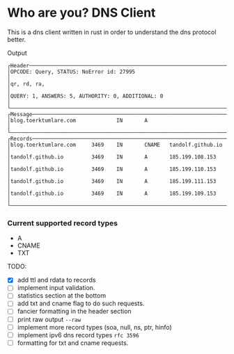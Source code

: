 # Who are you? DNS Client

This is a dns client written in rust in order to understand the dns protocol better.

Output
```
┌Header──────────────────────────────────────────────────────────────────┐
│OPCODE: Query, STATUS: NoError id: 27995                                │
│qr, rd, ra,                                                             │
│QUERY: 1, ANSWERS: 5, AUTHORITY: 0, ADDITIONAL: 0                       │
└────────────────────────────────────────────────────────────────────────┘
┌Message─────────────────────────────────────────────────────────────────┐
│blog.toerktumlare.com             IN       A                            │
└────────────────────────────────────────────────────────────────────────┘
┌Records─────────────────────────────────────────────────────────────────┐
│blog.toerktumlare.com     3469    IN       CNAME   tandolf.github.io    │
│tandolf.github.io         3469    IN       A       185.199.108.153      │
│tandolf.github.io         3469    IN       A       185.199.110.153      │
│tandolf.github.io         3469    IN       A       185.199.111.153      │
│tandolf.github.io         3469    IN       A       185.199.109.153      │
└────────────────────────────────────────────────────────────────────────┘
```

### Current supported record types
- A
- CNAME
- TXT

TODO:
- [x] add ttl and rdata to records
- [ ] implement input validation.
- [ ] statistics section at the bottom
- [ ] add txt and cname flag to do such requests.
- [ ] fancier formatting in the header section
- [ ] print raw output `--raw`
- [ ] implement more record types (soa, null, ns, ptr, hinfo)
- [ ] implement ipv6 dns record types `rfc 3596` 
- [ ] formatting for txt and cname requests.
